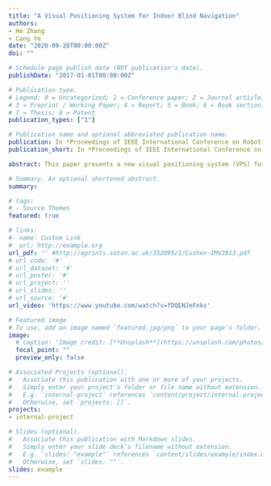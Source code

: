 ```yaml
---
title: "A Visual Positioning System for Indoor Blind Navigation"
authors:
- He Zhang
- Cang Ye
date: "2020-09-20T00:00:00Z"
doi: ""

# Schedule page publish date (NOT publication's date).
publishDate: "2017-01-01T00:00:00Z"

# Publication type.
# Legend: 0 = Uncategorized; 1 = Conference paper; 2 = Journal article;
# 3 = Preprint / Working Paper; 4 = Report; 5 = Book; 6 = Book section;
# 7 = Thesis; 8 = Patent
publication_types: ["1"]

# Publication name and optional abbreviated publication name.
publication: In *Proceedings of IEEE International Conference on Robotics and Automation (ICRA)*, Paris, May 31 - June 4
publication_short: In *Proceedings of IEEE International Conference on Robotics and Automation (ICRA)*, Paris, May 31 - June 4

abstract: This paper presents a new visual positioning system (VPS) for real-time pose estimation of a robotic navigation aid (RNA) that is used for assistive navigation of a visually impaired person. The backbone of the VPS is a new depth-enhanced visual-inertial odometry (DVIO) that uses an RGB-D camera and an inertial measurement unit (IMU) to estimate the 6-DOF pose of the device. The DVIO method extracts the geometric feature (the floor plane in this work) from the camera's depth data and integrates its measurement residuals with that of the visual features and the inertial data in a graph optimization framework for pose estimation. A new measure based on the Sampson error is introduced to describe the measurement residuals of the near-range visual features whose depths (measured by the depth camera) are accurate and that of the far-range visual features whose depths are unknown. The measure allows for the incorporation of both types of visual features into the graph optimization. The use of the geometric feature and the Sampson error improve pose estimation accuracy and precision. The DVIO method is paired with a particle-filter-based localization (PFL) method to localize the RNA in a 2D floor plan and use the information to guide the visually impaired person to reach the destination. The PFL reduces the RNA's position and heading error on the horizontal plane by aligning the camera's depth data with the floor plan map. Together, the DVIO and the PFL allow the VPS to accurately estimate the pose of the RNA for wayfinding and meanwhile generate a 3D local map for obstacle avoidance. Experimental results demonstrate the usefulness of the RNA in wayfinding and obstacle avoidance for the visually impaired in indoor spaces.

# Summary. An optional shortened abstract.
summary:

# tags:
# - Source Themes
featured: true

# links:
#- name: Custom Link
#  url: http://example.org
url_pdf: '' #http://eprints.soton.ac.uk/352095/1/Cushen-IMV2013.pdf
# url_code: '#'
# url_dataset: '#'
# url_poster: '#'
# url_project: ''
# url_slides: ''
# url_source: '#'
url_video: 'https://www.youtube.com/watch?v=fDQENJeFnks'

# Featured image
# To use, add an image named `featured.jpg/png` to your page's folder.
image:
  # caption: 'Image credit: [**Unsplash**](https://unsplash.com/photos/pLCdAaMFLTE)'
  focal_point: ""
  preview_only: false

# Associated Projects (optional).
#   Associate this publication with one or more of your projects.
#   Simply enter your project's folder or file name without extension.
#   E.g. `internal-project` references `content/project/internal-project/index.md`.
#   Otherwise, set `projects: []`.
projects:
- internal-project

# Slides (optional).
#   Associate this publication with Markdown slides.
#   Simply enter your slide deck's filename without extension.
#   E.g. `slides: "example"` references `content/slides/example/index.md`.
#   Otherwise, set `slides: ""`.
slides: example
---
```

